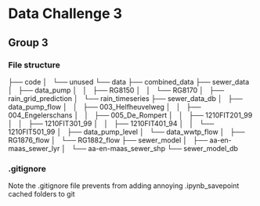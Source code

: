 # Data Challenge 3
## Group 3

### File structure

├── code
│   └── unused
└── data
    ├── combined_data
    ├── sewer_data
    │   ├── data_pump
    │   │   ├── RG8150
    │   │   └── RG8170
    │   ├── rain_grid_prediction
    │   └── rain_timeseries
    ├── sewer_data_db
    │   ├── data_pump_flow
    │   │   ├── 003_Helfheuvelweg
    │   │   ├── 004_Engelerschans
    │   │   ├── 005_De_Rompert
    │   │   ├── 1210FIT201_99
    │   │   ├── 1210FIT301_99
    │   │   ├── 1210FIT401_94
    │   │   └── 1210FIT501_99
    │   ├── data_pump_level
    │   └── data_wwtp_flow
    │       ├── RG1876_flow
    │       └── RG1882_flow
    ├── sewer_model
    │   ├── aa-en-maas_sewer_lyr
    │   └── aa-en-maas_sewer_shp
    └── sewer_model_db

### .gitignore
Note the .gitignore file prevents from adding annoying .ipynb_savepoint cached folders to git
